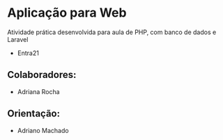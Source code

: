 # Aplicação para Web 

Atividade prática desenvolvida para aula de PHP, com banco de dados e Laravel 

- Entra21

## Colaboradores:

* Adriana Rocha

## Orientação:

* Adriano Machado


